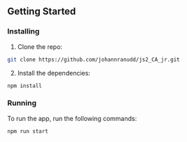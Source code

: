 ## Getting Started

### Installing


1. Clone the repo:

```bash
git clone https://github.com/johannranudd/js2_CA_jr.git
```

2. Install the dependencies:

```
npm install
```

### Running


To run the app, run the following commands:

```bash
npm run start
```

